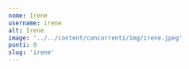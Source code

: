 ```yaml
---
nome: Irene
username: irene
alt: Irene
image: '../../content/concorrenti/img/irene.jpeg'
punti: 0
slug: 'irene'
---
```

